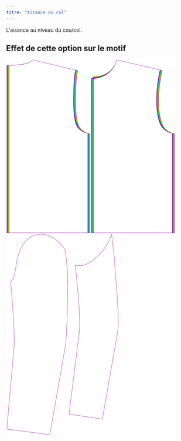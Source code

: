 ```yaml
---
titre: "Aisance du col"
---
```


L'aisance au niveau du cou/col.

## Effet de cette option sur le motif

![Cette image montre l'effet de cette option en superposant plusieurs variantes qui ont une valeur différente pour cette option](bent_collarease_sample.svg "Effet de cette option sur le modèle")
